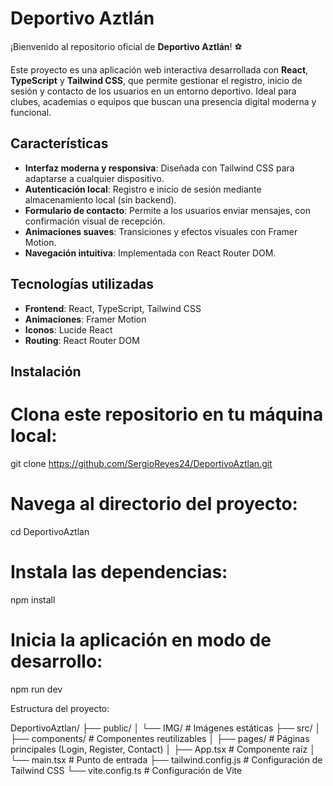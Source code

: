 # Deportivo Aztlán

¡Bienvenido al repositorio oficial de **Deportivo Aztlán**! ⚽

Este proyecto es una aplicación web interactiva desarrollada con **React**, **TypeScript** y **Tailwind CSS**, que permite gestionar el registro, inicio de sesión y contacto de los usuarios en un entorno deportivo. Ideal para clubes, academias o equipos que buscan una presencia digital moderna y funcional.

## Características

- **Interfaz moderna y responsiva**: Diseñada con Tailwind CSS para adaptarse a cualquier dispositivo.
- **Autenticación local**: Registro e inicio de sesión mediante almacenamiento local (sin backend).
- **Formulario de contacto**: Permite a los usuarios enviar mensajes, con confirmación visual de recepción.
- **Animaciones suaves**: Transiciones y efectos visuales con Framer Motion.
- **Navegación intuitiva**: Implementada con React Router DOM.

## Tecnologías utilizadas

- **Frontend**: React, TypeScript, Tailwind CSS
- **Animaciones**: Framer Motion
- **Iconos**: Lucide React
- **Routing**: React Router DOM

## Instalación

# Clona este repositorio en tu máquina local:
git clone https://github.com/SergioReyes24/DeportivoAztlan.git

# Navega al directorio del proyecto:
cd DeportivoAztlan

# Instala las dependencias:
npm install

# Inicia la aplicación en modo de desarrollo:
npm run dev

Estructura del proyecto:

DeportivoAztlan/
├── public/
│   └── IMG/           # Imágenes estáticas
├── src/
│   ├── components/    # Componentes reutilizables
│   ├── pages/         # Páginas principales (Login, Register, Contact)
│   ├── App.tsx        # Componente raíz
│   └── main.tsx       # Punto de entrada
├── tailwind.config.js # Configuración de Tailwind CSS
└── vite.config.ts     # Configuración de Vite
